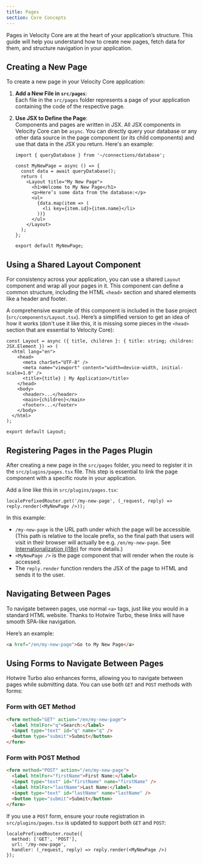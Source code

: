 ```yaml
---
title: Pages
section: Core Concepts
---
```


Pages in Velocity Core are at the heart of your application’s structure. This guide will help you understand how to create new pages, fetch data for them, and structure navigation in your application.

## Creating a New Page

To create a new page in your Velocity Core application:

1. **Add a New File in `src/pages`**:  
   Each file in the `src/pages` folder represents a page of your application containing the code of the respective page.

2. **Use JSX to Define the Page**:  
   Components and pages are written in JSX. All JSX components in Velocity Core can be `async`. You can directly query your database or any other data source in the page component (or its child components) and use that data in the JSX you return. Here's an example:

   ```tsx
   import { queryDatabase } from '~/connections/database';

   const MyNewPage = async () => {
     const data = await queryDatabase();
     return (
       <Layout title="My New Page">
         <h1>Welcome to My New Page</h1>
         <p>Here’s some data from the database:</p>
         <ul>
           {data.map(item => (
             <li key={item.id}>{item.name}</li>
           ))}
         </ul>
       </Layout>
     );
   };

   export default MyNewPage;
   ```

## Using a Shared Layout Component

For consistency across your application, you can use a shared `Layout` component and wrap all your pages in it. This component can define a common structure, including the HTML `<head>` section and shared elements like a header and footer.

A comprehensive example of this component is included in the base project (`src/components/Layout.tsx`). Here’s a simplified version to get an idea of how it works (don't use it like this, it is missing some pieces in the `<head>` section that are essential to Velocity Core):

```tsx
const Layout = async ({ title, children }: { title: string; children: JSX.Element }) => (
  <html lang="en">
    <head>
      <meta charSet="UTF-8" />
      <meta name="viewport" content="width=device-width, initial-scale=1.0" />
      <title>{title} | My Application</title>
    </head>
    <body>
      <header>...</header>
      <main>{children}</main>
      <footer>...</footer>
    </body>
  </html>
);

export default Layout;
```

## Registering Pages in the Pages Plugin

After creating a new page in the `src/pages` folder, you need to register it in the `src/plugins/pages.tsx` file. This step is essential to link the page component with a specific route in your application.

Add a line like this in `src/plugins/pages.tsx`:

```tsx
localePrefixedRouter.get('/my-new-page', (_request, reply) => reply.render(<MyNewPage />));
```

In this example:

- `/my-new-page` is the URL path under which the page will be accessible. (This path is relative to the locale prefix, so the final path that users will visit in their browser will actually be e.g. `/en/my-new-page`. See [Internationalization (i18n)](/advanced-guides/i18n) for more details.)
- `<MyNewPage />` is the page component that will render when the route is accessed.
- The `reply.render` function renders the JSX of the page to HTML and sends it to the user.

## Navigating Between Pages

To navigate between pages, use normal `<a>` tags, just like you would in a standard HTML website. Thanks to Hotwire Turbo, these links will have smooth SPA-like navigation.

Here’s an example:

```html
<a href="/en/my-new-page">Go to My New Page</a>
```

## Using Forms to Navigate Between Pages

Hotwire Turbo also enhances forms, allowing you to navigate between pages while submitting data. You can use both `GET` and `POST` methods with forms:

### Form with GET Method

```html
<form method="GET" action="/en/my-new-page">
  <label htmlFor="q">Search:</label>
  <input type="text" id="q" name="q" />
  <button type="submit">Submit</button>
</form>
```

### Form with POST Method

```html
<form method="POST" action="/en/my-new-page">
  <label htmlFor="firstName">First Name:</label>
  <input type="text" id="firstName" name="firstName" />
  <label htmlFor="lastName">Last Name:</label>
  <input type="text" id="lastName" name="lastName" />
  <button type="submit">Submit</button>
</form>
```

If you use a `POST` form, ensure your route registration in `src/plugins/pages.tsx` is updated to support both `GET` and `POST`:

```tsx
localePrefixedRouter.route({
  method: ['GET', 'POST'],
  url: '/my-new-page',
  handler: (_request, reply) => reply.render(<MyNewPage />)
});
```
